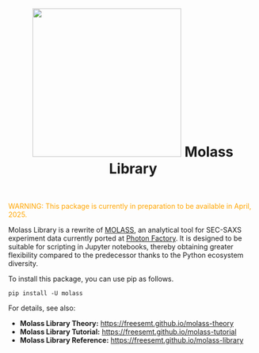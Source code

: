 <h1 align="center">
<img src="https://freesemt.github.io/molass-library/_static/molamola.png" width="300"> Molass Library
</h1><br>

<font color="orange">WARNING: This package is currently in preparation to be available in April, 2025.</font>

Molass Library is a rewrite of [MOLASS](https://www.jstage.jst.go.jp/article/biophysico/20/1/20_e200001/_article), an analytical tool for SEC-SAXS experiment data currently ported at [Photon Factory](https://pfwww.kek.jp/saxs/MOLASS.html). It is designed to be suitable for scripting in Jupyter notebooks, thereby obtaining greater flexibility compared to the predecessor thanks to the Python ecosystem diversity.

To install this package, you can use pip as follows.

```
pip install -U molass
```

For details, see also:

- **Molass Library Theory:** https://freesemt.github.io/molass-theory
- **Molass Library Tutorial:** https://freesemt.github.io/molass-tutorial
- **Molass Library Reference:** https://freesemt.github.io/molass-library